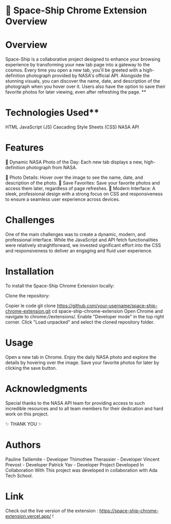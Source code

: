 # 🚀 Space-Ship Chrome Extension Overview 

# Overview
Space-Ship is a collaborative project designed to enhance your browsing experience by transforming your new tab page into a gateway to the cosmos. Every time you open a new tab, you'll be greeted with a high-definition photograph provided by NASA's official API. Alongside the stunning visuals, you can discover the name, date, and description of the photograph when you hover over it. Users also have the option to save their favorite photos for later viewing, even after refreshing the page.
**
# Technologies Used**
HTML
JavaScript (JS)
Cascading Style Sheets (CSS)
NASA API

# Features
🌌 Dynamic NASA Photo of the Day: Each new tab displays a new, high-definition photograph from NASA.

📅 Photo Details: Hover over the image to see the name, date, and description of the photo.
💾 Save Favorites: Save your favorite photos and access them later, regardless of page refreshes.
🎨 Modern Interface: A sleek, professional design with a strong focus on CSS and responsiveness to ensure a seamless user experience across devices.

# Challenges
One of the main challenges was to create a dynamic, modern, and professional interface. While the JavaScript and API fetch functionalities were relatively straightforward, we invested significant effort into the CSS and responsiveness to deliver an engaging and fluid user experience.

# Installation
To install the Space-Ship Chrome Extension locally:

Clone the repository:

Copier le code
git clone https://github.com/your-username/space-ship-chrome-extension.git
cd space-ship-chrome-extension
Open Chrome and navigate to chrome://extensions/.
Enable "Developer mode" in the top right corner.
Click "Load unpacked" and select the cloned repository folder.

# Usage
Open a new tab in Chrome.
Enjoy the daily NASA photo and explore the details by hovering over the image.
Save your favorite photos for later by clicking the save button.

# Acknowledgments
Special thanks to the NASA API team for providing access to such incredible resources and to all team members for their dedication and hard work on this project.

✨ THANK YOU ✨

# Authors
Pauline Taillemite - Developer
Thimothee Therassier - Developer
Vincent Prevost - Developer
Patrick Yav - Developer
Project Developed In Collaboration With
This project was developed in collaboration with Ada Tech School.

# Link
Check out the live version of the extension : https://space-ship-chrome-extension.vercel.app/ !
